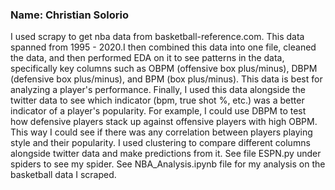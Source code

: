 ### Name: Christian Solorio<br>
I used scrapy to get nba data from basketball-reference.com. This data spanned from 1995 - 2020.I then combined this data into one file, cleaned the data, and then performed EDA on it to see patterns in the data, specifically key columns such as OBPM (offensive box plus/minus), DBPM (defensive box plus/minus), and BPM (box plus/minus). This data is best for analyzing a player's performance. Finally, I used this data alongside the twitter data to see which indicator (bpm, true shot %, etc.) was a better indicator of a player's popularity. For example, I could use DBPM to test how defensive players stack up against offensive players with high OBPM. This way I could see if there was any correlation between players playing style and their popularity. I used clustering to compare different columns alongside twitter data and make predictions from it.
See file ESPN.py under spiders to see my spider.
See NBA_Analysis.ipynb file for my analysis on the basketball data I scraped.
